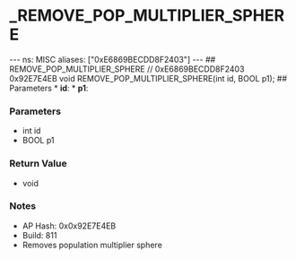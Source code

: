# _REMOVE_POP_MULTIPLIER_SPHERE

--- ns: MISC aliases: ["0xE6869BECDD8F2403"] --- ## REMOVE_POP_MULTIPLIER_SPHERE  // 0xE6869BECDD8F2403 0x92E7E4EB void REMOVE_POP_MULTIPLIER_SPHERE(int id, BOOL p1);   ## Parameters * **id**: * **p1**:

### Parameters
* int id
* BOOL p1

### Return Value
* void

### Notes
* AP Hash: 0x0x92E7E4EB
* Build: 811
* Removes population multiplier sphere

